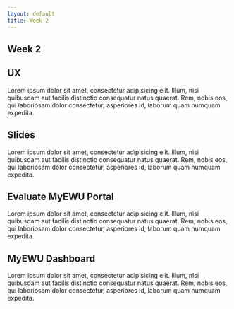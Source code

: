 ```yaml
---
layout: default
title: Week 2 
---
```



<section id="concept">

# Week 2

## UX
Lorem ipsum dolor sit amet, consectetur adipisicing elit. Illum, nisi quibusdam aut facilis distinctio consequatur natus quaerat. Rem, nobis eos, qui laboriosam dolor consectetur, asperiores id, laborum quam numquam expedita.

## Slides
Lorem ipsum dolor sit amet, consectetur adipisicing elit. Illum, nisi quibusdam aut facilis distinctio consequatur natus quaerat. Rem, nobis eos, qui laboriosam dolor consectetur, asperiores id, laborum quam numquam expedita.
</section>


<section id="practice">

## Evaluate MyEWU Portal
Lorem ipsum dolor sit amet, consectetur adipisicing elit. Illum, nisi quibusdam aut facilis distinctio consequatur natus quaerat. Rem, nobis eos, qui laboriosam dolor consectetur, asperiores id, laborum quam numquam expedita.
</section>


<section id="application">

## MyEWU Dashboard
Lorem ipsum dolor sit amet, consectetur adipisicing elit. Illum, nisi quibusdam aut facilis distinctio consequatur natus quaerat. Rem, nobis eos, qui laboriosam dolor consectetur, asperiores id, laborum quam numquam expedita.

</section>